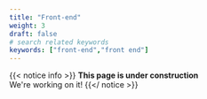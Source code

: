 ```yaml
---
title: "Front-end"
weight: 3
draft: false
# search related keywords
keywords: ["front-end","front end"]
---
```

{{< notice info >}}
  **This page is under construction** <br>
  We're working on it!
{{</ notice >}}

